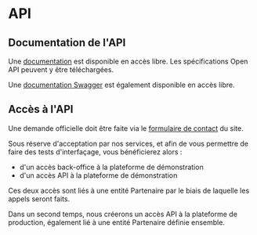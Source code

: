 # API

## Documentation de l'API
Une [documentation](https://signal-logement.beta.gouv.fr/api/doc) est disponible en accès libre.
Les spécifications Open API peuvent y être téléchargées.

Une [documentation Swagger](https://signal-logement.beta.gouv.fr/api/doc/swagger) est également disponible en accès libre.

## Accès à l'API
Une demande officielle doit être faite via le [formulaire de contact](https://signal-logement.beta.gouv.fr/contact) du site.

Sous réserve d'acceptation par nos services, et afin de vous permettre de faire des tests d'interfaçage, vous bénéficierez alors :
- d'un accès back-office à la plateforme de démonstration
- d'un accès API à la plateforme de démonstration

Ces deux accès sont liés à une entité Partenaire par le biais de laquelle les appels seront faits.

Dans un second temps, nous créerons un accès API à la plateforme de production, également lié à une entité Partenaire définie ensemble.
